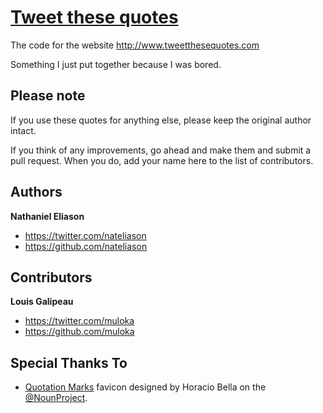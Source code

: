 # [Tweet these quotes](http://www.tweetthesequotes.com)

The code for the website <http://www.tweetthesequotes.com>

Something I just put together because I was bored.

## Please note

If you use these quotes for anything else, please keep the original author intact.

If you think of any improvements, go ahead and make them and submit a pull request. When you do, add your name here to the list of contributors.

## Authors

**Nathaniel Eliason**

- <https://twitter.com/nateliason>
- <https://github.com/nateliason>

## Contributors

**Louis Galipeau**

- <https://twitter.com/muloka>
- <https://github.com/muloka>

## Special Thanks To

- [Quotation Marks](http://thenounproject.com/term/quotation-marks/22003/) favicon designed by Horacio Bella on the [@NounProject](https://twitter.com/NounProject).
